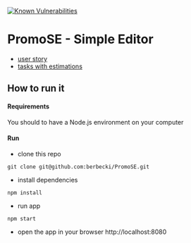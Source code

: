 [![Known Vulnerabilities](https://snyk.io/test/github/berbecki/PromoSE/badge.svg)](https://snyk.io/test/github/berbecki/PromoSE)

# PromoSE - Simple Editor

* [user story](/doc/user_story.md)
* [tasks with estimations](/doc/tasks.md)

## How to run it

#### Requirements
You should to have a Node.js environment on your computer

#### Run

* clone this repo
```terminal
git clone git@github.com:berbecki/PromoSE.git
```

* install dependencies
```terminal
npm install
```

* run app
```terminal
npm start
```

* open the app in your browser
http://localhost:8080
